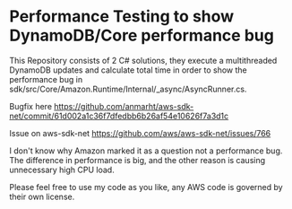 # Performance Testing to show DynamoDB/Core performance bug

This Repository consists of 2 C# solutions, they execute a multithreaded DynamoDB updates and calculate total time in order to show the performance bug in sdk/src/Core/Amazon.Runtime/Internal/_async/AsyncRunner.cs.

Bugfix here https://github.com/anmarht/aws-sdk-net/commit/61d002a1c36f7dfedbb6b26af54e10626f7a3d1c

Issue on aws-sdk-net https://github.com/aws/aws-sdk-net/issues/766

I don't know why Amazon marked it as a question not a performance bug. The difference in performance is big, and the other reason is causing unnecessary high CPU load. 

Please feel free to use my code as you like, any AWS code is governed by their own license.
